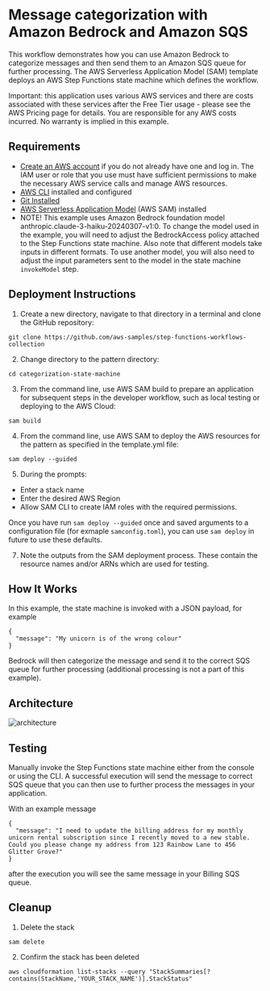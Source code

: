 # Message categorization with Amazon Bedrock and Amazon SQS

This workflow demonstrates how you can use Amazon Bedrock to categorize messages and then send them to an Amazon SQS queue for further processing. The AWS Serverless Application Model (SAM) template deploys an AWS Step Functions state machine which defines the workflow.

Important: this application uses various AWS services and there are costs associated with these services after the Free Tier usage - please see the AWS Pricing page for details. You are responsible for any AWS costs incurred. No warranty is implied in this example.

## Requirements

- [Create an AWS account](https://portal.aws.amazon.com/gp/aws/developer/registration/index.html) if you do not already have one and log in. The IAM user or role that you use must have sufficient permissions to make the necessary AWS service calls and manage AWS resources.
- [AWS CLI](https://docs.aws.amazon.com/cli/latest/userguide/getting-started-install.html) installed and configured
- [Git Installed](https://git-scm.com/book/en/v2/Getting-Started-Installing-Git)
- [AWS Serverless Application Model](https://docs.aws.amazon.com/serverless-application-model/latest/developerguide/serverless-sam-cli-install.html) (AWS SAM) installed
- NOTE! This example uses Amazon Bedrock foundation model anthropic.claude-3-haiku-20240307-v1:0. To change the model used in the example, you will need to adjust the BedrockAccess policy attached to the Step Functions state machine. Also note that different models take inputs in different formats. To use another model, you will also need to adjust the input parameters sent to the model in the state machine `invokeModel` step.

## Deployment Instructions

1. Create a new directory, navigate to that directory in a terminal and clone the GitHub repository:

```
git clone https://github.com/aws-samples/step-functions-workflows-collection
```

2. Change directory to the pattern directory:

```
cd categorization-state-machine
```

3. From the command line, use AWS SAM build to prepare an application for subsequent steps in the developer workflow, such as local testing or deploying to the AWS Cloud:

```
sam build
```

4. From the command line, use AWS SAM to deploy the AWS resources for the pattern as specified in the template.yml file:

```
sam deploy --guided
```
5. During the prompts:

- Enter a stack name
- Enter the desired AWS Region
- Allow SAM CLI to create IAM roles with the required permissions.

Once you have run `sam deploy --guided` once and saved arguments to a configuration file (for exmaple `samconfig.toml`), you can use `sam deploy` in future to use these defaults.

7. Note the outputs from the SAM deployment process. These contain the resource names and/or ARNs which are used for testing.

## How It Works

In this example, the state machine is invoked with a JSON payload, for example

```
{
  "message": "My unicorn is of the wrong colour"
}
```

Bedrock will then categorize the message and send it to the correct SQS queue for further processing (additional processing is not a part of this example).

## Architecture

![architecture](resources/statemachine.png)

## Testing

Manually invoke the Step Functions state machine either from the console or using the CLI. A successful execution will send the message to correct SQS queue that you can then use to further process the messages in your application.

With an example message

```
{
  "message": "I need to update the billing address for my monthly unicorn rental subscription since I recently moved to a new stable. Could you please change my address from 123 Rainbow Lane to 456 Glitter Grove?"
}
```

after the execution you will see the same message in your Billing SQS queue.

## Cleanup

1. Delete the stack

```
sam delete
```

2. Confirm the stack has been deleted

```
aws cloudformation list-stacks --query "StackSummaries[?contains(StackName,'YOUR_STACK_NAME')].StackStatus"
```
